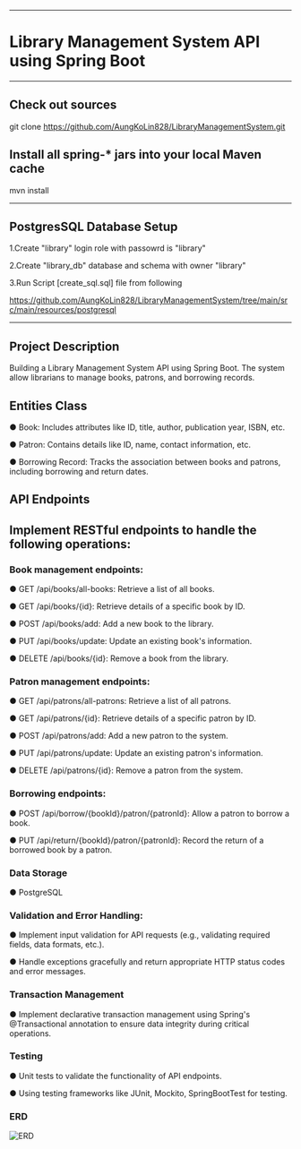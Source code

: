 ----------------------------------------------------
# Library Management System API using Spring Boot
----------------------------------------------------

## Check out sources

git clone https://github.com/AungKoLin828/LibraryManagementSystem.git

## Install all spring-\* jars into your local Maven cache

mvn install

-------------------------------------------------------------------------------------
## PostgresSQL Database Setup

1.Create "library" login role with passowrd is "library"

2.Create "library_db" database and schema with owner "library"

3.Run Script  [create_sql.sql] file from following 

  https://github.com/AungKoLin828/LibraryManagementSystem/tree/main/src/main/resources/postgresql

-----------------------------------------------------------------------------------------
## Project Description

Building a Library Management System API using Spring Boot. The system allow librarians
to manage books, patrons, and borrowing records.

## Entities Class

● Book: Includes attributes like ID, title, author, publication year, ISBN, etc.

● Patron: Contains details like ID, name, contact information, etc.

● Borrowing Record: Tracks the association between books and patrons,
  including borrowing and return dates.
  
## API Endpoints

## Implement RESTful endpoints to handle the following operations:

### Book management endpoints:

● GET /api/books/all-books: Retrieve a list of all books.

● GET /api/books/{id}: Retrieve details of a specific book by ID.

● POST /api/books/add: Add a new book to the library.

● PUT /api/books/update: Update an existing book's information.

● DELETE /api/books/{id}: Remove a book from the library.

### Patron management endpoints:

● GET /api/patrons/all-patrons: Retrieve a list of all patrons.

● GET /api/patrons/{id}: Retrieve details of a specific patron by ID.

● POST /api/patrons/add: Add a new patron to the system.

● PUT /api/patrons/update: Update an existing patron's information.

● DELETE /api/patrons/{id}: Remove a patron from the system.

### Borrowing endpoints:
● POST /api/borrow/{bookId}/patron/{patronId}: Allow a patron to
borrow a book.

● PUT /api/return/{bookId}/patron/{patronId}: Record the return of a borrowed book by a patron.

### Data Storage

● PostgreSQL

### Validation and Error Handling:
● Implement input validation for API requests (e.g., validating required fields, data formats, etc.).

● Handle exceptions gracefully and return appropriate HTTP status codes and error messages.

### Transaction Management

● Implement declarative transaction management using Spring's @Transactional annotation to ensure data integrity during critical operations.

### Testing

● Unit tests to validate the functionality of API endpoints.

● Using testing frameworks like JUnit, Mockito, SpringBootTest for testing.

### ERD
![ERD](https://github.com/AungKoLin828/LibraryManagementSystem/assets/61590535/bbe2e825-d851-410c-99eb-4a5b07473803)



